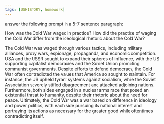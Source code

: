 ```yaml
---
tags: [USHISTORY, homework]
---
```

answer the following prompt in a 5-7 sentence paragraph:  
  
How was the Cold War waged in practice? How did the practice of waging the Cold War differ from the ideological rhetoric about the Cold War?  
  
  
The Cold War was waged through various tactics, including military alliances, proxy wars, espionage, propaganda, and economic competition. USA and the USSR sought to expand their spheres of influence, with the US supporting capitalist democracies and the Soviet Union promoting communist governments. Despite efforts to defend democracy, the Cold War often contradicted the values that America so sought to maintain. For instance, the US upheld tyrant systems against socialism, while the Soviet Association severely stifled disagreement and attacked adjoining nations. Furthermore, both sides engaged in a nuclear arms race that posed an existential threat to humanity, despite their rhetoric about the need for peace. Ultimately, the Cold War was a war based on difference in ideology and power politics, with each side pursuing its national interest and portraying its actions as necessary for the greater good while oftentimes contradicting itself.



